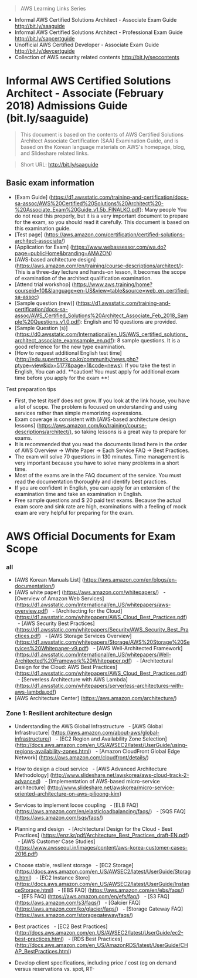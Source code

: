 > AWS Learning Links Series
- Informal AWS Certified Solutions Architect - Associate Exam Guide http://bit.ly/saaguide
- Informal AWS Certified Solutions Architect - Professional Exam Guide http://bit.ly/sapcertguide
- Unofficial AWS Certified Developer - Associate Exam Guide http://bit.ly/devcertguide
- Collection of AWS security related contents http://bit.ly/seccontents

# Informal AWS Certified Solutions Architect - Associate (February 2018) Admissions Guide (bit.ly/saaguide)

> This document is based on the contents of AWS Certified Solutions Architect Associate Certification (SAA) Examination Guide, and is based on the Korean language materials on AWS's homepage, blog, and Slideshare related links.

> Short URL: http://bit.ly/saaguide

## Basic exam information
- [Exam Guide] (https://d1.awsstatic.com/training-and-certification/docs-sa-assoc/AWS%20Certified%20Solutions%20Architect%20-%20Associate_Exam%20Guide_v1.5b_FINALKO.pdf): Many people You do not read this properly, but it is a very important document to prepare for the exam, so you should read it carefully. This document is based on this examination guide.
- [Test page] (https://aws.amazon.com/certification/certified-solutions-architect-associate/)
- [Application for Exam] (https://www.webassessor.com/wa.do?page=publicHome&branding=AMAZON)
- [AWS-based architecture design] (https://aws.amazon.com/en/training/course-descriptions/architect/): This is a three-day lecture and hands-on lesson, It becomes the scope of examination of the architect qualification examination.
- [Attend trial workshop] (https://www.aws.training/home?courseid=10&&language=en-US&view=table&source=web_en_certified-sa-assoc)
- [Sample question (new)] (https://d1.awsstatic.com/training-and-certification/docs-sa-assoc/AWS_Certified_Solutions%20Architect_Associate_Feb_2018_Sample%20Questions_v1.0.pdf): English and 10 questions are provided.
- [Sample Question (s)] (https://d0.awsstatic.com/International/en_US/AWS_certified_solutions_architect_associate_examsample_en.pdf): 8 sample questions. It is a good reference for the new type examination.
- [How to request additional English test time] (http://edu.supertrack.co.kr/community/news.php?ptype=view&idx=5177&page=1&code=news): If you take the test in English, You can add. **caution! You must apply for additional exam time before you apply for the exam **!

Test preparation tips
 
- First, the test itself does not grow. If you look at the link house, you have a lot of scope. The problem is focused on understanding and using services rather than simple memorizing expressions.
- Exam coverage is consistent with [AWS-based architecture design lessons] (https://aws.amazon.com/ko/training/course-descriptions/architect/), so taking lessons is a great way to prepare for exams.
- It is recommended that you read the documents listed here in the order of AWS Overview -> White Paper -> Each Service FAQ -> Best Practices.
- The exam will solve 70 questions in 130 minutes. Time management is very important because you have to solve many problems in a short time.
- Most of the exams are in the FAQ document of the service. You must read the documentation thoroughly and identify best practices.
- If you are confident in English, you can apply for an extension of the examination time and take an examination in English.
- Free sample questions and $ 20 paid test exams. Because the actual exam score and sink rate are high, examinations with a feeling of mock exam are very helpful for preparing for the exam.

# AWS Official Documents for Exam Scope

### all
- [AWS Korean Manuals List] (https://aws.amazon.com/en/blogs/en-documentation/)
- [AWS white paper] (https://aws.amazon.com/whitepapers/)
  - [Overview of Amazon Web Services] (https://d1.awsstatic.com/International/en_US/whitepapers/aws-overview.pdf)
  - [Architecting for the Cloud] (https://d1.awsstatic.com/whitepapers/AWS_Cloud_Best_Practices.pdf)
  - [AWS Security Best Practices] (https://d1.awsstatic.com/whitepapers/Security/AWS_Security_Best_Practices.pdf)
  - [AWS Storage Services Overview] (https://d1.awsstatic.com/whitepapers/Storage/AWS%20Storage%20Services%20Whitepaper-v9.pdf)
  - [AWS Well-Architected Framework] (https://d1.awsstatic.com/International/en_US/whitepapers/Well-Architected%20Framework%20Whitepaper.pdf)
  - [Architectural Design for the Cloud: AWS Best Practices] (https://d1.awsstatic.com/whitepapers/AWS_Cloud_Best_Practices.pdf)
  - [Serverless Architecture with AWS Lambda] (https://d1.awsstatic.com/whitepapers/serverless-architectures-with-aws-lambda.pdf)
- [AWS Architecture Center] (https://aws.amazon.com/architecture/)


### Zone 1: Resilient architecture design
- Understanding the AWS Global Infrastructure
  - [AWS Global Infrastructure] (https://aws.amazon.com/about-aws/global-infrastructure/)
  - [EC2 Region and Availability Zone Selection] (http://docs.aws.amazon.com/en_US/AWSEC2/latest/UserGuide/using-regions-availability-zones.html)
  - [Amazon CloudFront Global Edge Network] (https://aws.amazon.com/cloudfront/details/)
- How to design a cloud service
  - [AWS Advanced Architecture Methodology] (http://www.slideshare.net/awskorea/aws-cloud-track-2-advanced)
  - [Implementation of AWS-based micro-service architecture] (http://www.slideshare.net/awskorea/micro-service-oriented-architecture-on-aws-piljoong-kim)
- Services to implement loose coupling
  - [ELB FAQ] (https://aws.amazon.com/en/elasticloadbalancing/faqs/)
  - [SQS FAQ] (https://aws.amazon.com/sqs/faqs/)
- Planning and design
  - [Architectural Design for the Cloud - Best Practices] (https://enz.kr/pdf/Architecture_Best_Practices_draft-EN.pdf)
  - [AWS Customer Case Studies] (https://www.awsseoul.in/images/content/aws-korea-customer-cases-2016.pdf)
- Choose stable, resilient storage
  - [EC2 Storage] (https://docs.aws.amazon.com/en_US/AWSEC2/latest/UserGuide/Storage.html)
  - [EC2 Instance Store] (https://docs.aws.amazon.com/en_US/AWSEC2/latest/UserGuide/InstanceStorage.html)
  - [EBS FAQ] (https://aws.amazon.com/en/ebs/faqs/)
  - [EFS FAQ] (https://aws.amazon.com/en/efs/faq/)
  - [S3 FAQ] (https://aws.amazon.com/s3/faqs/)
  - [Galcier FAQ] (https://aws.amazon.com/ko/glacier/faqs/)
  - [Storage Gateway FAQ] (https://aws.amazon.com/storagegateway/faqs/)

- Best practices
  - [EC2 Best Practices] (http://docs.aws.amazon.com/en_US/AWSEC2/latest/UserGuide/ec2-best-practices.html)
  - [RDS Best Practices] (http://docs.aws.amazon.com/en_US/AmazonRDS/latest/UserGuide/CHAP_BestPractices.html)
- Develop client specifications, including price / cost (eg on demand versus reservations vs. spot, RT-
